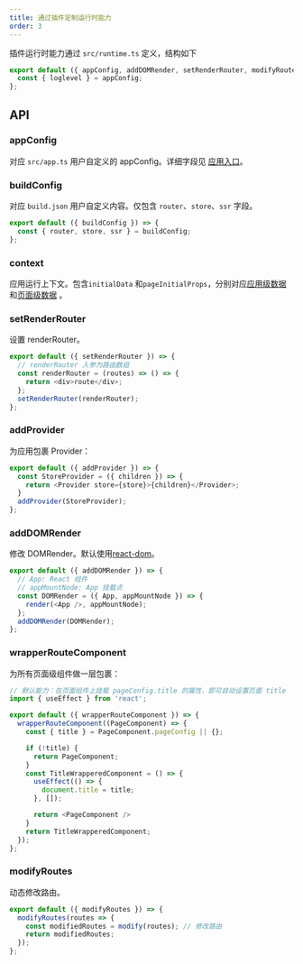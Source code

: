 ```yaml
---
title: 通过插件定制运行时能力
order: 3
---
```


插件运行时能力通过 `src/runtime.ts` 定义，结构如下

```javascript
export default ({ appConfig, addDOMRender, setRenderRouter, modifyRoutes, ...rest }) => {
  const { loglevel } = appConfig;
};
```

## API

### appConfig

对应 `src/app.ts` 用户自定义的 appConfig。详细字段见 [应用入口](/docs/guide/basic/app)。

### buildConfig

对应 `build.json` 用户自定义内容。仅包含 `router`、`store`、`ssr` 字段。

```javascript
export default ({ buildConfig }) => {
  const { router, store, ssr } = buildConfig;
};
```

### context

应用运行上下文。包含`initialData` 和`pageInitialProps`，分别对应[应用级数据](/docs/guide/advance/ssr#应用级数据)和[页面级数据](/docs/guide/advance/ssr#页面级数据) 。

### setRenderRouter

设置 renderRouter。

```javascript
export default ({ setRenderRouter }) => {
  // renderRouter 入参为路由数组
  const renderRouter = (routes) => () => {
    return <div>route</div>;
  };
  setRenderRouter(renderRouter);
};
```

### addProvider

为应用包裹 Provider：

```js
export default ({ addProvider }) => {
  const StoreProvider = ({ children }) => {
    return <Provider store={store}>{children}</Provider>;
  }
  addProvider(StoreProvider);
};
```

### addDOMRender

修改 DOMRender。默认使用[react-dom](https://reactjs.org/docs/react-dom.html)。

```javascript
export default ({ addDOMRender }) => {
  // App: React 组件
  // appMountNode: App 挂载点
  const DOMRender = ({ App, appMountNode }) => {
    render(<App />, appMountNode);
  };
  addDOMRender(DOMRender);
};
```

### wrapperRouteComponent

为所有页面级组件做一层包裹：

```js
// 默认能力：在页面组件上挂载 pageConfig.title 的属性，即可自动设置页面 title
import { useEffect } from 'react';

export default ({ wrapperRouteComponent }) => {
  wrapperRouteComponent((PageComponent) => {
    const { title } = PageComponent.pageConfig || {};

    if (!title) {
      return PageComponent;
    }
    const TitleWrapperedComponent = () => {
      useEffect(() => {
        document.title = title;
      }, []);

      return <PageComponent />
    }
    return TitleWrapperedComponent;
  });
};
```

### modifyRoutes

动态修改路由。

```javascript
export default ({ modifyRoutes }) => {
  modifyRoutes(routes => {
    const modifiedRoutes = modify(routes); // 修改路由
    return modifiedRoutes;
  });
};
```
